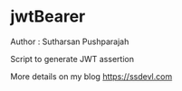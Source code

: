 # jwtBearer
Author : Sutharsan Pushparajah

Script to generate JWT assertion

More details on my blog https://ssdevl.com
